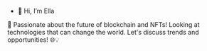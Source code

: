 - 👋 Hi, I’m Ella

🚀 Passionate about the future of blockchain and NFTs! Looking at technologies that can change the world. Let's discuss trends and opportunities! 🌐💡
